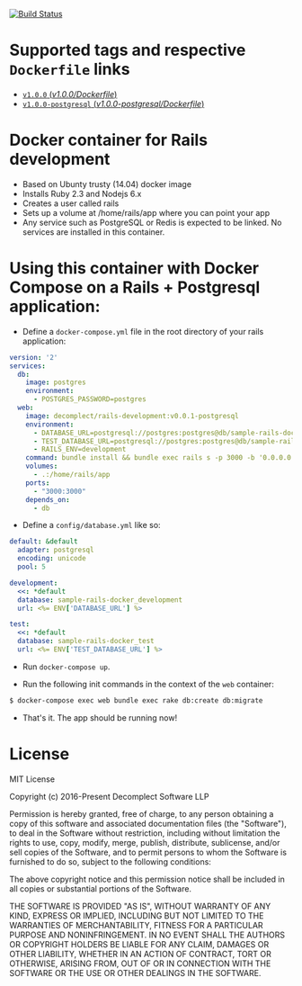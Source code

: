 [![Build Status](https://travis-ci.org/decomplect-io/docker-rails-development.svg?branch=master)](https://travis-ci.org/decomplect-io/docker-rails-development)
# Supported tags and respective `Dockerfile` links

-	[`v1.0.0` (*v1.0.0/Dockerfile*)](https://github.com/decomplect-io/docker-rails-development/blob/v1.0.0/Dockerfile)
-	[`v1.0.0-postgresql` (*v1.0.0-postgresql/Dockerfile*)](https://github.com/decomplect-io/docker-rails-development/blob/v1.0.0-postgresql/Dockerfile)

# Docker container for Rails development

- Based on Ubunty trusty (14.04) docker image
- Installs Ruby 2.3 and Nodejs 6.x
- Creates a user called rails
- Sets up a volume at /home/rails/app where you can point your app
- Any service such as PostgreSQL or Redis is expected to be linked. No services are installed in this container.

# Using this container with Docker Compose on a Rails + Postgresql application:

- Define a `docker-compose.yml` file in the root directory of your rails application:

```yml
version: '2'
services:
  db:
    image: postgres
    environment:
      - POSTGRES_PASSWORD=postgres
  web:
    image: decomplect/rails-development:v0.0.1-postgresql
    environment:
      - DATABASE_URL=postgresql://postgres:postgres@db/sample-rails-docker_development
      - TEST_DATABASE_URL=postgresql://postgres:postgres@db/sample-rails-docker_test
      - RAILS_ENV=development
    command: bundle install && bundle exec rails s -p 3000 -b '0.0.0.0'
    volumes:
      - .:/home/rails/app
    ports:
      - "3000:3000"
    depends_on:
      - db
```

- Define a `config/database.yml` like so:

```yml
default: &default
  adapter: postgresql
  encoding: unicode
  pool: 5

development:
  <<: *default
  database: sample-rails-docker_development
  url: <%= ENV['DATABASE_URL'] %>

test:
  <<: *default
  database: sample-rails-docker_test
  url: <%= ENV['TEST_DATABASE_URL'] %>
```

-  Run `docker-compose up`.

- Run the following init commands in the context of the `web` container:

```bash
$ docker-compose exec web bundle exec rake db:create db:migrate
```

- That's it. The app should be running now!

# License

MIT License

Copyright (c) 2016-Present Decomplect Software LLP

Permission is hereby granted, free of charge, to any person obtaining a copy
of this software and associated documentation files (the "Software"), to deal
in the Software without restriction, including without limitation the rights
to use, copy, modify, merge, publish, distribute, sublicense, and/or sell
copies of the Software, and to permit persons to whom the Software is
furnished to do so, subject to the following conditions:

The above copyright notice and this permission notice shall be included in all
copies or substantial portions of the Software.

THE SOFTWARE IS PROVIDED "AS IS", WITHOUT WARRANTY OF ANY KIND, EXPRESS OR
IMPLIED, INCLUDING BUT NOT LIMITED TO THE WARRANTIES OF MERCHANTABILITY,
FITNESS FOR A PARTICULAR PURPOSE AND NONINFRINGEMENT. IN NO EVENT SHALL THE
AUTHORS OR COPYRIGHT HOLDERS BE LIABLE FOR ANY CLAIM, DAMAGES OR OTHER
LIABILITY, WHETHER IN AN ACTION OF CONTRACT, TORT OR OTHERWISE, ARISING FROM,
OUT OF OR IN CONNECTION WITH THE SOFTWARE OR THE USE OR OTHER DEALINGS IN THE
SOFTWARE.
